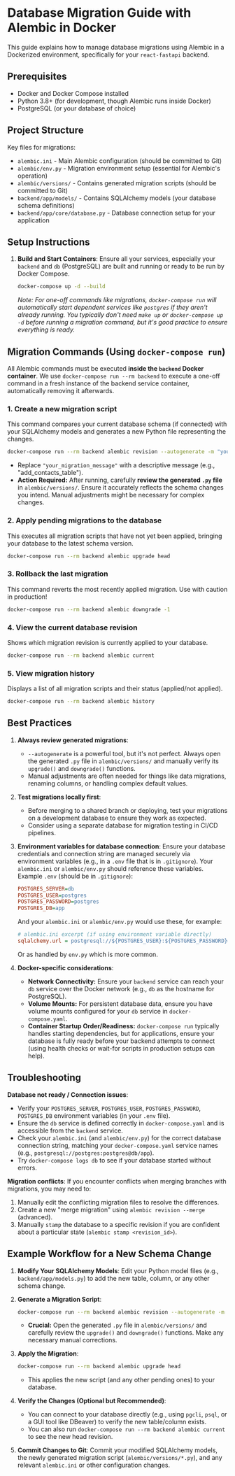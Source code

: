 # Database Migration Guide with Alembic in Docker

This guide explains how to manage database migrations using Alembic in a Dockerized environment, specifically for your `react-fastapi` backend.

## Prerequisites
- Docker and Docker Compose installed
- Python 3.8+ (for development, though Alembic runs inside Docker)
- PostgreSQL (or your database of choice)

## Project Structure
Key files for migrations:
- `alembic.ini` - Main Alembic configuration (should be committed to Git)
- `alembic/env.py` - Migration environment setup (essential for Alembic's operation)
- `alembic/versions/` - Contains generated migration scripts (should be committed to Git)
- `backend/app/models/` - Contains SQLAlchemy models (your database schema definitions)
- `backend/app/core/database.py` - Database connection setup for your application

## Setup Instructions

1.  **Build and Start Containers**:
    Ensure all your services, especially your `backend` and `db` (PostgreSQL) are built and running or ready to be run by Docker Compose.
    ```bash
    docker-compose up -d --build
    ```
    *Note: For one-off commands like migrations, `docker-compose run` will automatically start dependent services like `postgres` if they aren't already running. You typically don't need `make up` or `docker-compose up -d` before running a migration command, but it's good practice to ensure everything is ready.*

## Migration Commands (Using `docker-compose run`)

All Alembic commands must be executed **inside the `backend` Docker container**. We use `docker-compose run --rm backend` to execute a one-off command in a fresh instance of the backend service container, automatically removing it afterwards.

### 1. Create a new migration script
This command compares your current database schema (if connected) with your SQLAlchemy models and generates a new Python file representing the changes.
```bash
docker-compose run --rm backend alembic revision --autogenerate -m "your_migration_message"
```
*   Replace `"your_migration_message"` with a descriptive message (e.g., "add_contacts_table").
*   **Action Required:** After running, carefully **review the generated `.py` file** in `alembic/versions/`. Ensure it accurately reflects the schema changes you intend. Manual adjustments might be necessary for complex changes.

### 2. Apply pending migrations to the database
This executes all migration scripts that have not yet been applied, bringing your database to the latest schema version.
```bash
docker-compose run --rm backend alembic upgrade head
```

### 3. Rollback the last migration
This command reverts the most recently applied migration. Use with caution in production!
```bash
docker-compose run --rm backend alembic downgrade -1
```

### 4. View the current database revision
Shows which migration revision is currently applied to your database.
```bash
docker-compose run --rm backend alembic current
```

### 5. View migration history
Displays a list of all migration scripts and their status (applied/not applied).
```bash
docker-compose run --rm backend alembic history
```

## Best Practices

1.  **Always review generated migrations**:
    *   `--autogenerate` is a powerful tool, but it's not perfect. Always open the generated `.py` file in `alembic/versions/` and manually verify its `upgrade()` and `downgrade()` functions.
    *   Manual adjustments are often needed for things like data migrations, renaming columns, or handling complex default values.

2.  **Test migrations locally first**:
    *   Before merging to a shared branch or deploying, test your migrations on a development database to ensure they work as expected.
    *   Consider using a separate database for migration testing in CI/CD pipelines.

3.  **Environment variables for database connection**:
    Ensure your database credentials and connection string are managed securely via environment variables (e.g., in a `.env` file that is in `.gitignore`). Your `alembic.ini` or `alembic/env.py` should reference these variables.
    Example `.env` (should be in `.gitignore`):
    ```ini
    POSTGRES_SERVER=db
    POSTGRES_USER=postgres
    POSTGRES_PASSWORD=postgres
    POSTGRES_DB=app
    ```
    And your `alembic.ini` or `alembic/env.py` would use these, for example:
    ```ini
    # alembic.ini excerpt (if using environment variable directly)
    sqlalchemy.url = postgresql://${POSTGRES_USER}:${POSTGRES_PASSWORD}@${POSTGRES_SERVER}/${POSTGRES_DB}
    ```
    Or as handled by `env.py` which is more common.

4.  **Docker-specific considerations**:
    *   **Network Connectivity:** Ensure your `backend` service can reach your `db` service over the Docker network (e.g., `db` as the hostname for PostgreSQL).
    *   **Volume Mounts:** For persistent database data, ensure you have volume mounts configured for your `db` service in `docker-compose.yaml`.
    *   **Container Startup Order/Readiness:** `docker-compose run` typically handles starting dependencies, but for applications, ensure your database is fully ready before your backend attempts to connect (using health checks or wait-for scripts in production setups can help).

## Troubleshooting

**Database not ready / Connection issues**:
*   Verify your `POSTGRES_SERVER`, `POSTGRES_USER`, `POSTGRES_PASSWORD`, `POSTGRES_DB` environment variables (in your `.env` file).
*   Ensure the `db` service is defined correctly in `docker-compose.yaml` and is accessible from the `backend` service.
*   Check your `alembic.ini` (and `alembic/env.py`) for the correct database connection string, matching your `docker-compose.yaml` service names (e.g., `postgresql://postgres:postgres@db/app`).
*   Try `docker-compose logs db` to see if your database started without errors.

**Migration conflicts**:
If you encounter conflicts when merging branches with migrations, you may need to:
1.  Manually edit the conflicting migration files to resolve the differences.
2.  Create a new "merge migration" using `alembic revision --merge` (advanced).
3.  Manually `stamp` the database to a specific revision if you are confident about a particular state (`alembic stamp <revision_id>`).

## Example Workflow for a New Schema Change

1.  **Modify Your SQLAlchemy Models**:
    Edit your Python model files (e.g., `backend/app/models.py`) to add the new table, column, or any other schema change.

2.  **Generate a Migration Script**:
    ```bash
    docker-compose run --rm backend alembic revision --autogenerate -m "add_new_table_or_column_name"
    ```
    *   **Crucial:** Open the generated `.py` file in `alembic/versions/` and carefully review the `upgrade()` and `downgrade()` functions. Make any necessary manual corrections.

3.  **Apply the Migration**:
    ```bash
    docker-compose run --rm backend alembic upgrade head
    ```
    *   This applies the new script (and any other pending ones) to your database.

4.  **Verify the Changes (Optional but Recommended)**:
    *   You can connect to your database directly (e.g., using `pgcli`, `psql`, or a GUI tool like DBeaver) to verify the new table/column exists.
    *   You can also run `docker-compose run --rm backend alembic current` to see the new head revision.

5.  **Commit Changes to Git**:
    Commit your modified SQLAlchemy models, the newly generated migration script (`alembic/versions/*.py`), and any relevant `alembic.ini` or other configuration changes.
